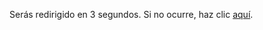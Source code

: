 <!DOCTYPE html>
<html lang="es">
<head>
  <meta charset="UTF-8">
  <meta http-equiv="refresh" content="url=https://www.herrikamis.com">
  <title>Redirigiendo...</title>
</head>
<body>
  <p>Serás redirigido en 3 segundos. Si no ocurre, haz clic <a href="https://www.ejemplo.com">aquí</a>.</p>
</body>
</html>
